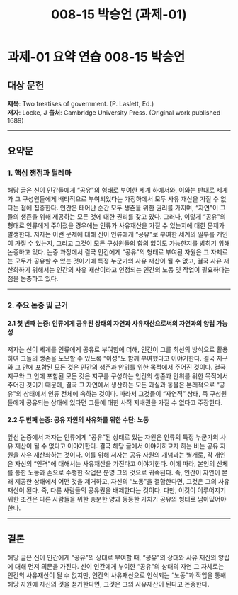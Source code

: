﻿---
title: 008-15 박승언 (과제-01)
layout: home
nav_order: 15
parent: 과제-01 요약 연습
permalink: /asmt-01/008-15
---


# 과제-01 요약 연습 008-15 박승언 


## 대상 문헌  
**제목**: Two treatises of government. (P. Laslett, Ed.)  
**저자**: Locke, J 
**출처**: Cambridge University Press. (Original work published 1689) 


---


## 요약문  


### 1. 핵심 쟁점과 딜레마  
해당 글은 신이 인간들에게 “공유"의 형태로 부여한 세계 하에서와, 이와는 반대로 세계가 그 구성원들에게 배타적으로 부여되었다는 가정하에서 모두 사유 재산을 가질 수 없다는 점에 집중한다. 인간은 태어난 순간 모두 생존을 위한 권리를 가지며, “자연"이 그들의 생존을 위해 제공하는 모든 것에 대한 권리를 갖고 있다. 그러나, 이렇게 “공유"의 형태로 인류에게 주어졌을 경우에는 인류가 사유재산을 가질 수 있는지에 대한 문제가 발생한다. 저자는 이런 문제에 대해 신이 인류에게 “공유"로 부여한 세계의 일부를 개인이 가질 수 있는지, 그리고 그것이 모든 구성원들의 합의 없이도 가능한지를 밝히기 위해 논증하고 있다. 논증 과정에서 결국 인간에게 “공유"의 형태로 부여된 자원은 그 자체로는 모두가 공유할 수 있는 것이기에 특정 누군가의 사유 재산이 될 수 없고, 결국 사유 재산화하기 위해서는 인간의 사유 재산이라고 인정되는 인간의 노동 및 작업이 필요하다는 점을 논증하고 있다.


---


### 2. 주요 논증 및 근거  


#### 2.1 첫 번째 논증: 인류에게 공유된 상태의 자연과 사유재산으로써의 자연과의 양립 가능성 
저자는 신이 세계를 인류에게 공유로 부여함에 더해, 인간이 그를 최선의 방식으로 활용하여 그들의 생존을 도모할 수 있도록 “이성"도 함께 부여했다고 이야기한다. 결국 지구와 그 안에 포함된 모든 것은 인간의 생존과 안위를 위한 목적에서 주어진 것이다. 결국 지구와 그 안에 포함된 모든 것은 지구를 구성하는 인간의 생존과 안위를 위한 목적에서 주어진 것이기 때문에, 결국 그 자연에서 생산하는 모든 과실과 동물은 본래적으로 “공유"의 상태에서 인류 전체에 속하는 것이다. 따라서 그것들이 “자연적” 상태, 즉 구성원들에게 공유되는 상태에 있다면 그들에 대한 사적 지배권을 가질 수 없다고 주장한다.


#### 2.2 두 번째 논증: 공유 자원의 사유화를 위한 수단: 노동  
앞선 논증에서 저자는 인류에게 “공유”된 상태로 있는 자원은 인류의 특정 누군가의 사유 재산이 될 수 없다고 이야기한다. 결국 해당 글에서 이야기하고자 하는 바는 공유 자원을 사유 재산화하는 것이다. 이를 위해 저자는 공유 자원의 개념과는 별개로, 각 개인은 자신의 “인격"에 대해서는 사유재산을 가진다고 이야기한다. 이에 따라, 본인의 신체를 통한 노동과 손으로 수행한 작업은 분명 그의 것으로 귀속된다. 즉, 인간이 자연이 본래 제공한 상태에서 어떤 것을 제거하고, 자신의 “노동"을 결합한다면, 그것은 그의 사유재산이 된다. 즉, 다른 사람들의 공유권을 배제한다는 것이다. 다만, 이것이 이루어지기 위한 조건은 다른 사람들을 위한 충분한 양과 동등한 가치가 공유의 형태로 남아있어야 한다.


---


## 결론  
해당 글은 신이 인간에게 “공유"의 상태로 부여할 때, “공유"의 상태와 사유 재산의 양립에 대해 먼저 의문을 가진다. 신이 인간에게 부여한 “공유"의 상태의 자연  그 자체로는 인간의 사유재산이 될 수 없지만, 인간의 사유재산으로 인식되는 “노동”과 작업을 통해 해당 자원에 자신의 것을 첨가한다면, 그것은 그의 사유재산이 된다고 논증한다.